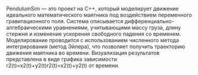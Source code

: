 PendulumSim — это проект на C++, который моделирует движение идеального математического маятника под воздействием переменного гравитационного поля. Система описывается дифференциально-алгебраическими уравнениями, учитывающими массу груза, длину стержня и изменение ускорения свободного падения со временем.  Моделирование проводится с использованием численного метода интегрирования (метод Эйлера), что позволяет получить траекторию движения маятника во времени. Визуализация результатов представлена в виде графика зависимости r2(t)=x2(t)+y2(t)r2(t)=x2(t)+y2(t) от времени.

